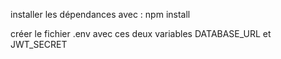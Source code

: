 installer les dépendances avec : npm install 

créer le fichier .env avec ces deux variables  DATABASE_URL et JWT_SECRET


